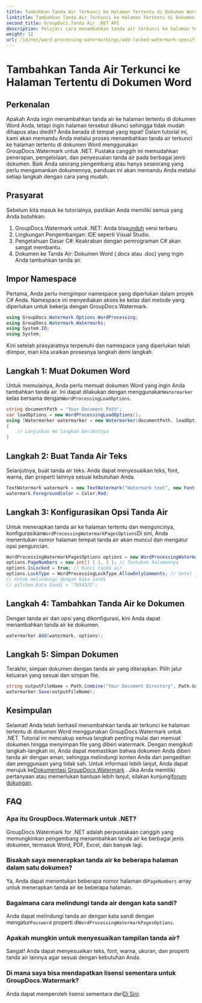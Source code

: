```yaml
---
title: Tambahkan Tanda Air Terkunci ke Halaman Tertentu di Dokumen Word
linktitle: Tambahkan Tanda Air Terkunci ke Halaman Tertentu di Dokumen Word
second_title: GroupDocs.Tanda Air .NET API
description: Pelajari cara menambahkan tanda air terkunci ke halaman tertentu di dokumen Word menggunakan GroupDocs.Watermark untuk .NET dengan panduan langkah demi langkah kami yang mudah.
weight: 12
url: /id/net/word-processing-watermarkings/add-locked-watermark-specific-pages-word-docs/
---
```


# Tambahkan Tanda Air Terkunci ke Halaman Tertentu di Dokumen Word

## Perkenalan
Apakah Anda ingin menambahkan tanda air ke halaman tertentu di dokumen Word Anda, tetapi ingin halaman tersebut dikunci sehingga tidak mudah dihapus atau diedit? Anda berada di tempat yang tepat! Dalam tutorial ini, kami akan memandu Anda melalui proses menambahkan tanda air terkunci ke halaman tertentu di dokumen Word menggunakan GroupDocs.Watermark untuk .NET. Pustaka canggih ini memudahkan penerapan, pengelolaan, dan penyesuaian tanda air pada berbagai jenis dokumen. Baik Anda seorang pengembang atau hanya seseorang yang perlu mengamankan dokumennya, panduan ini akan memandu Anda melalui setiap langkah dengan cara yang mudah.
## Prasyarat
Sebelum kita masuk ke tutorialnya, pastikan Anda memiliki semua yang Anda butuhkan:
1.  GroupDocs.Watermark untuk .NET: Anda bisa[unduh](https://releases.groupdocs.com/Watermark/net/) versi terbaru.
2. Lingkungan Pengembangan: IDE seperti Visual Studio.
3. Pengetahuan Dasar C#: Keakraban dengan pemrograman C# akan sangat membantu.
4. Dokumen ke Tanda Air: Dokumen Word (.docx atau .doc) yang ingin Anda tambahkan tanda air.
## Impor Namespace
Pertama, Anda perlu mengimpor namespace yang diperlukan dalam proyek C# Anda. Namespace ini menyediakan akses ke kelas dan metode yang diperlukan untuk bekerja dengan GroupDocs.Watermark.
```csharp
using GroupDocs.Watermark.Options.WordProcessing;
using GroupDocs.Watermark.Watermarks;
using System.IO;
using System;
```
Kini setelah prasyaratnya terpenuhi dan namespace yang diperlukan telah diimpor, mari kita uraikan prosesnya langkah demi langkah.
## Langkah 1: Muat Dokumen Word
 Untuk memulainya, Anda perlu memuat dokumen Word yang ingin Anda tambahkan tanda air. Ini dapat dilakukan dengan menggunakan`Watermarker` kelas bersama dengan`WordProcessingLoadOptions`.
```csharp
string documentPath = "Your Document Path";
var loadOptions = new WordProcessingLoadOptions();
using (Watermarker watermarker = new Watermarker(documentPath, loadOptions))
{
    // Lanjutkan ke langkah berikutnya
}
```
## Langkah 2: Buat Tanda Air Teks
Selanjutnya, buat tanda air teks. Anda dapat menyesuaikan teks, font, warna, dan properti lainnya sesuai kebutuhan Anda.
```csharp
TextWatermark watermark = new TextWatermark("Watermark text", new Font("Arial", 19));
watermark.ForegroundColor = Color.Red;
```
## Langkah 3: Konfigurasikan Opsi Tanda Air
 Untuk menerapkan tanda air ke halaman tertentu dan menguncinya, konfigurasikan`WordProcessingWatermarkPagesOptions`Di sini, Anda menentukan nomor halaman tempat tanda air akan muncul dan mengatur opsi penguncian.
```csharp
WordProcessingWatermarkPagesOptions options = new WordProcessingWatermarkPagesOptions();
options.PageNumbers = new int[] { 1, 3 }; // Tentukan halamannya
options.IsLocked = true; // Kunci tanda air
options.LockType = WordProcessingLockType.AllowOnlyComments; // Setel jenis kunci
// Untuk melindungi dengan kata sandi
// pilihan.Kata Sandi = "7654321";
```
## Langkah 4: Tambahkan Tanda Air ke Dokumen
Dengan tanda air dan opsi yang dikonfigurasi, kini Anda dapat menambahkan tanda air ke dokumen.
```csharp
watermarker.Add(watermark, options);
```
## Langkah 5: Simpan Dokumen
Terakhir, simpan dokumen dengan tanda air yang diterapkan. Pilih jalur keluaran yang sesuai dan simpan file.
```csharp
string outputFileName = Path.Combine("Your Document Directory", Path.GetFileName(documentPath));
watermarker.Save(outputFileName);
```
## Kesimpulan
Selamat! Anda telah berhasil menambahkan tanda air terkunci ke halaman tertentu di dokumen Word menggunakan GroupDocs.Watermark untuk .NET. Tutorial ini mencakup semua langkah penting mulai dari memuat dokumen hingga menyimpan file yang diberi watermark. Dengan mengikuti langkah-langkah ini, Anda dapat memastikan bahwa dokumen Anda diberi tanda air dengan aman, sehingga melindungi konten Anda dari pengeditan dan penggunaan yang tidak sah.
 Untuk informasi lebih lanjut, Anda dapat merujuk ke[Dokumentasi GroupDocs.Watermark](https://tutorials.groupdocs.com/Watermark/net/) . Jika Anda memiliki pertanyaan atau memerlukan bantuan lebih lanjut, silakan kunjungi[forum dukungan](https://forum.groupdocs.com/c/watermark/19).
## FAQ
### Apa itu GroupDocs.Watermark untuk .NET?
GroupDocs.Watermark for .NET adalah perpustakaan canggih yang memungkinkan pengembang menambahkan tanda air ke berbagai jenis dokumen, termasuk Word, PDF, Excel, dan banyak lagi.
### Bisakah saya menerapkan tanda air ke beberapa halaman dalam satu dokumen?
 Ya, Anda dapat menentukan beberapa nomor halaman di`PageNumbers` array untuk menerapkan tanda air ke beberapa halaman.
### Bagaimana cara melindungi tanda air dengan kata sandi?
 Anda dapat melindungi tanda air dengan kata sandi dengan mengatur`Password` properti di`WordProcessingWatermarkPagesOptions`.
### Apakah mungkin untuk menyesuaikan tampilan tanda air?
Sangat! Anda dapat menyesuaikan teks, font, warna, ukuran, dan properti tanda air lainnya agar sesuai dengan kebutuhan Anda.
### Di mana saya bisa mendapatkan lisensi sementara untuk GroupDocs.Watermark?
 Anda dapat memperoleh lisensi sementara dari[Di Sini](https://purchase.groupdocs.com/temporary-license/).